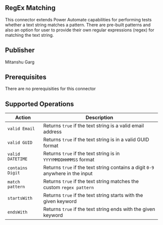 ## RegEx Matching
This connector extends Power Automate capabilities for performing tests whether a text string matches a pattern. There are pre-built patterns and also an option for user to provide their own regular expressions (regex) for matching the text string. 

## Publisher
Mitanshu Garg

## Prerequisites
There are no prerequisities for this connector

## Supported Operations
| Action | Description |
| --- | --- |
| `valid Email` | Returns `true` if the text string is a valid email address |
| `valid GUID` | Returns `true` if the text string is in a valid GUID format |
| `valid DATETIME` | Returns `true` if the text string is in `YYYYMMDDHHMMSS` format |
| `contains Digit` | Returns `true` if the text string contains a digit `0-9` anywhere in the input |
| `match pattern` | Returns `true` if the text string matches the custom `regex pattern` |
| `startsWith` | Returns `true` if the text string starts with the given keyword |
| `endsWith` | Returns `true` if the text string ends with the given keyword |
